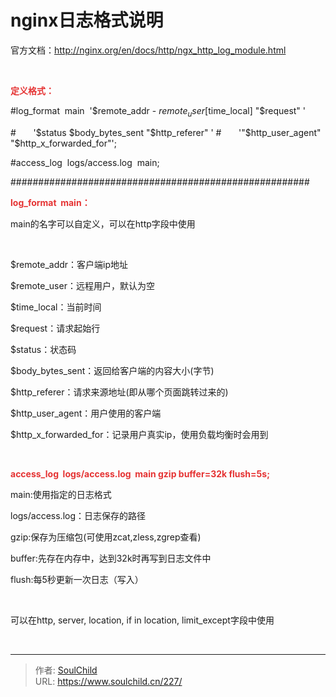 # nginx日志格式说明

<!--more-->
官方文档：http://nginx.org/en/docs/http/ngx_http_log_module.html

&nbsp;

<span style="color: #e53333; font-size: 14px;"><strong>定义格式：</strong></span>

#log_format  main  '$remote_addr - $remote_user [$time_local] "$request" '

#       '$status $body_bytes_sent "$http_referer" '
#       '"$http_user_agent" "$http_x_forwarded_for"';

#access_log  logs/access.log  main;

######################################################

<span style="color: #e53333; font-size: 14px;"><strong>log_format  main</strong></span><span style="font-size: 14px; color: #e53333;"><strong>：</strong></span>

main的名字可以自定义，可以在http字段中使用

&nbsp;

$remote_addr：客户端ip地址

$remote_user：远程用户，默认为空

$time_local：当前时间

$request：请求起始行

$status：状态码

$body_bytes_sent：返回给客户端的内容大小(字节)

$http_referer：请求来源地址(即从哪个页面跳转过来的)

$http_user_agent：用户使用的客户端

$http_x_forwarded_for：记录用户真实ip，使用负载均衡时会用到

&nbsp;

<strong><span style="color: #e53333; font-size: 14px;">access_log  logs/access.log  main gzip buffer=32k flush=5s;</span></strong>

main:使用指定的日志格式

logs/access.log：日志保存的路径

gzip:保存为压缩包(可使用zcat,zless,zgrep查看)

buffer:先存在内存中，达到32k时再写到日志文件中

flush:每5秒更新一次日志（写入）

&nbsp;

可以在http, server, location, if in location, limit_except字段中使用

&nbsp;


---

> 作者: [SoulChild](https://www.soulchild.cn)  
> URL: https://www.soulchild.cn/227/  

